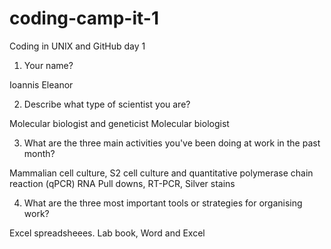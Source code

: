 # coding-camp-it-1
Coding in UNIX and GitHub day 1


1. Your name?

  Ioannis
  Eleanor

2. Describe what type of scientist you are?

  Molecular biologist and geneticist
  Molecular biologist 

3. What are the three main activities you've been doing at work in the past month?

  Mammalian cell culture, S2 cell culture and quantitative polymerase chain reaction (qPCR)
  RNA Pull downs, RT-PCR, Silver stains

4. What are the three most important tools or strategies for organising work?

  Excel spreadsheees.
  Lab book, Word and Excel
